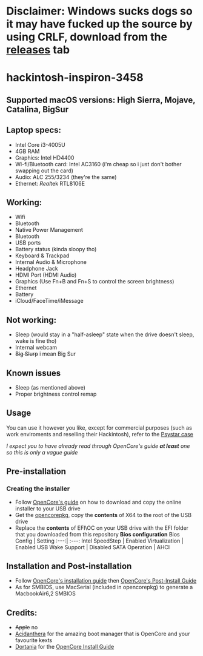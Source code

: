 # Disclaimer: Windows sucks dogs so it may have fucked up the source by using CRLF, download from the [releases](https://github.com/khanhmuy/hackintosh-inspiron-3458/releases) tab

# hackintosh-inspiron-3458
## Supported macOS versions: High Sierra, Mojave, Catalina, BigSur

## Laptop specs:

- Intel Core i3-4005U
- 4GB RAM
- Graphics: Intel HD4400
- Wi-fi/Bluetooth card: Intel AC3160 (i'm cheap so i just don't bother swapping out the card)
- Audio: ALC 255/3234 (they're the same)
- Ethernet: *Real*tek RTL8106E

## Working:
- Wifi 
- Bluetooth
- Native Power Management
- Bluetooth
- USB ports
- Battery status (kinda sloopy tho)
- Keyboard & Trackpad
- Internal Audio & Microphone
- Headphone Jack
- HDMI Port (HDMI Audio)
- Graphics (Use Fn+B and Fn+S to control the screen brightness)
- Ethernet
- Battery
- iCloud/FaceTime/iMessage

## Not working:
- Sleep (would stay in a "half-asleep" state when the drive doesn't sleep, wake is fine tho)
- Internal webcam
- ~~Big Slurp~~ i mean Big Sur

## Known issues
- Sleep (as mentioned above)
- Proper brightness control remap

## Usage
You can use it however you like, except for commercial purposes (such as work enviroments and reselling their Hackintosh), refer to the [Psystar case](https://en.wikipedia.org/wiki/Psystar_Corporation)

*I expect you to have already read through OpenCore's guide **at least** one so this is only a vague guide*
## Pre-installation
### Creating the installer
- Follow [OpenCore's guide](https://dortania.github.io/OpenCore-Install-Guide/installer-guide/) on how to download and copy the online installer to your USB drive
- Get the [opencorepkg](https://github.com/acidanthera/OpenCorePkg/releases), copy the **contents** of X64 to the root of the USB drive
- Replace the **contents** of EFI\OC on your USB drive with the EFI folder that you downloaded from this repository
**Bios configuration**
Bios Config | Setting 
:---:| :---:
Intel SpeedStep | Enabled
Virtualization    | Enabled
USB Wake Support | Disabled
SATA Operation | AHCI

## Installation and Post-installation
- Follow [OpenCore's installation guide](https://dortania.github.io/OpenCore-Install-Guide/installation/installation-process.html#double-checking-your-work) then [OpenCore's Post-Install Guide](https://dortania.github.io/OpenCore-Post-Install/)
- As for SMBIOS, use MacSerial (included in opencorepkg) to generate a MacbookAir6,2 SMBIOS

## Credits:
- ~~Apple~~ no
- [Acidanthera](https://github.com/acidanthera) for the amazing boot manager that is OpenCore and your favourite kexts
- [Dortania](https://github.com/dortania) for the [OpenCore Install Guide](https://dortania.github.io/OpenCore-Install-Guide/)